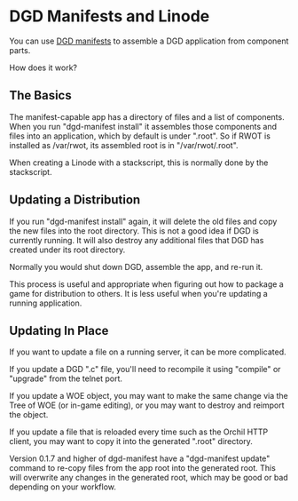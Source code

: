 # DGD Manifests and Linode

You can use [DGD manifests](https://github.com/ChatTheatre/dgd-tools/) to assemble a DGD application from component parts.

How does it work?

## The Basics

The manifest-capable app has a directory of files and a list of components. When you run "dgd-manifest install" it assembles those components and files into an application, which by default is under ".root". So if RWOT is installed as /var/rwot, its assembled root is in "/var/rwot/.root".

When creating a Linode with a stackscript, this is normally done by the stackscript.

## Updating a Distribution

If you run "dgd-manifest install" again, it will delete the old files and copy the new files into the root directory. This is not a good idea if DGD is currently running. It will also destroy any additional files that DGD has created under its root directory.

Normally you would shut down DGD, assemble the app, and re-run it.

This process is useful and appropriate when figuring out how to package a game for distribution to others. It is less useful when you're updating a running application.

## Updating In Place

If you want to update a file on a running server, it can be more complicated.

If you update a DGD ".c" file, you'll need to recompile it using "compile" or "upgrade" from the telnet port.

If you update a WOE object, you may want to make the same change via the Tree of WOE (or in-game editing), or you may want to destroy and reimport the object.

If you update a file that is reloaded every time such as the Orchil HTTP client, you may want to copy it into the generated ".root" directory.

Version 0.1.7 and higher of dgd-manifest have a "dgd-manifest update" command to re-copy files from the app root into the generated root. This will overwrite any changes in the generated root, which may be good or bad depending on your workflow.
